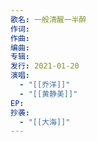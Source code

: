 ```yaml
---
歌名: 一般清醒一半醉
作词: 
作曲: 
编曲: 
专辑: 
发行: 2021-01-20
演唱:
  - "[[乔洋]]"
  - "[[黄静美]]"
EP: 
抄袭:
  - "[[大海]]"
---
```

